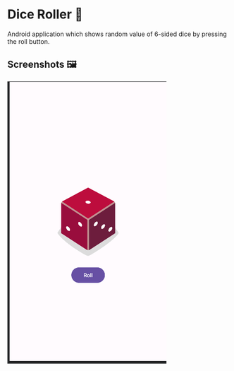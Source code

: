 # Dice Roller 🎲
Android application which shows random value of 6-sided dice by pressing the roll button. 

## Screenshots 🖼️

![alt text](DiceRoller.png "Dice Roller app")
